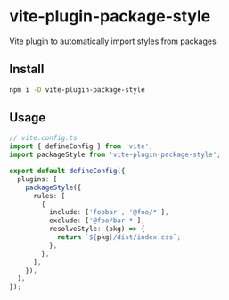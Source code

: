 # vite-plugin-package-style

Vite plugin to automatically import styles from packages

## Install

```bash
npm i -D vite-plugin-package-style
```

## Usage

```ts
// vite.config.ts
import { defineConfig } from 'vite';
import packageStyle from 'vite-plugin-package-style';

export default defineConfig({
  plugins: [
    packageStyle({
      rules: [
        {
          include: ['foobar', '@foo/*'],
          exclude: ['@foo/bar-*'],
          resolveStyle: (pkg) => {
            return `${pkg}/dist/index.css`;
          },
        },
      ],
    }),
  ],
});
```
